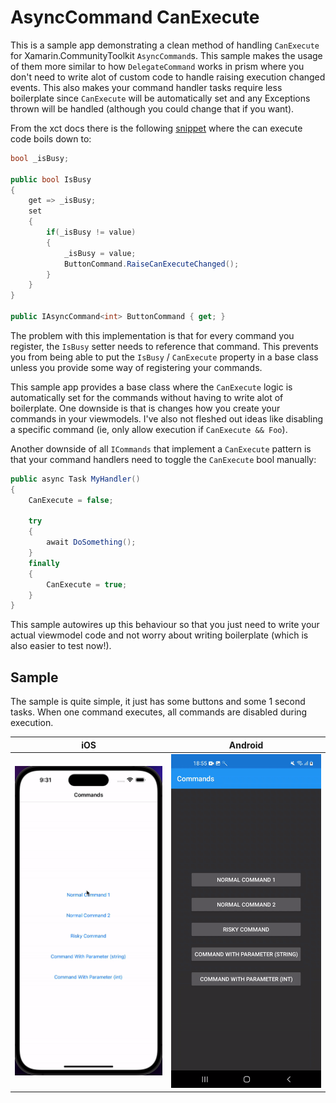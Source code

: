 # AsyncCommand CanExecute
This is a sample app demonstrating a clean method of handling `CanExecute` for Xamarin.CommunityToolkit `AsyncCommand`s. This sample makes the usage of them more similar to how `DelegateCommand` works in prism where you don't need to write alot of custom code to handle raising execution changed events. This also makes your command handler tasks require less boilerplate since `CanExecute` will be automatically set and any Exceptions thrown will be handled (although you could change that if you want).

From the xct docs there is the following [snippet](https://learn.microsoft.com/en-gb/xamarin/community-toolkit/objectmodel/asynccommand?WT.mc_id=mobile-13724-bramin&ref=morioh.com&utm_source=morioh.com#asynccommandt) where the can execute code boils down to:

```csharp
bool _isBusy;

public bool IsBusy
{
    get => _isBusy;
    set
    {
        if(_isBusy != value)
        {
            _isBusy = value;
            ButtonCommand.RaiseCanExecuteChanged();
        }
    }
}  

public IAsyncCommand<int> ButtonCommand { get; }
```

The problem with this implementation is that for every command you register, the `IsBusy` setter needs to reference that command. This prevents you from being able to put the `IsBusy` / `CanExecute` property in a base class unless you provide some way of registering your commands. 

This sample app provides a base class where the `CanExecute` logic is automatically set for the commands without having to write alot of boilerplate. One downside is that is changes how you create your commands in your viewmodels. I've also not fleshed out ideas like disabling a specific command (ie, only allow execution if `CanExecute && Foo`).

Another downside of all `ICommands` that implement a `CanExecute` pattern is that your command handlers need to toggle the `CanExecute` bool manually:

```csharp
public async Task MyHandler()
{
    CanExecute = false;

    try
    {
        await DoSomething();
    }
    finally
    {
        CanExecute = true;
    }
}
```

This sample autowires up this behaviour so that you just need to write your actual viewmodel code and not worry about writing boilerplate (which is also easier to test now!).

## Sample

The sample is quite simple, it just has some buttons and some 1 second tasks. When one command executes, all commands are disabled during execution.

| iOS                                                  | Android                                                      |
| ---------------------------------------------------- | ------------------------------------------------------------ |
| ![iOS sample app demonstration](assets/ios-demo.gif) | ![Android sample app demonstration](assets/android-demo.gif) |